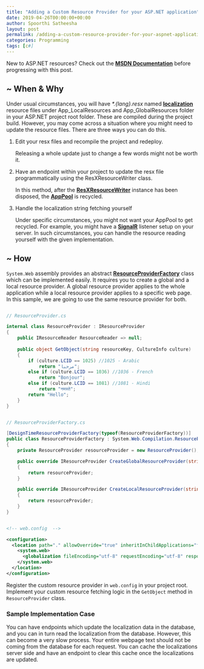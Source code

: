 ```yaml
---
title: "Adding a Custom Resource Provider for your ASP.NET application"
date: 2019-04-26T00:00:00+00:00
author: Spoorthi Satheesha
layout: post
permalink: /adding-a-custom-resource-provider-for-your-aspnet-application/
categories: Programming
tags: [c#]
---
```

New to ASP.NET resources? Check out the [**MSDN Documentation**](https://docs.microsoft.com/en-us/previous-versions/ms227427(v=vs.140)) before progressing with this post.

## ~ When & Why

Under usual circumstances, you will have _*.{lang}.resx_ named [**localization**](https://docs.microsoft.com/en-us/dotnet/standard/globalization-localization/) resource files under App_LocalResources and App_GlobalResources folder in your ASP.NET project root folder. These are compiled during the project build. However, you may come across a situation where you might need to update the resource files. There are three ways you can do this.

1. Edit your resx files and recompile the project and redeploy. 

    Releasing a whole update just to change a few words might not be worth it.

2. Have an endpoint within your project to update the resx file programmatically using the ResXResourceWriter class. 

    In this method, after the [**ResXResourceWriter**](https://docs.microsoft.com/en-us/dotnet/api/system.resources.resxresourcewriter?view=netframework-4.8) instance has been disposed, the [**AppPool**](https://www.developer.com/net/asp/article.php/2245511/IIS-and-ASPNET-The-Application-Pool.htm) is recycled.

3. Handle the localization string fetching yourself

     Under specific circumstances, you might not want your AppPool to get recycled. For example, you might have a [**SignalR**](https://dotnet.microsoft.com/apps/aspnet/real-time) listener setup on your server. In such circumstances, you can handle the resource reading yourself with the given implementation.

## ~ How

`System.Web` assembly provides an abstract [**ResourceProviderFactory**](https://docs.microsoft.com/en-us/dotnet/api/system.web.compilation.resourceproviderfactory?view=netframework-4.8) class which can be implemented easily. It requires you to create a global and a local resource provider. A global resource provider applies to the whole application while a local resource provider applies to a specific web page. In this sample, we are going to use the same resource provider for both.

```cs

// ResourceProvider.cs 

internal class ResourceProvider : IResourceProvider 
{    
    public IResourceReader ResourceReader => null;
    
    public object GetObject(string resourceKey, CultureInfo culture) 
    {
        if (culture.LCID == 1025) //1025 - Arabic
            return "مرحبا";
        else if (culture.LCID == 1036) //1036 - French
            return "Bonjour";
        else if (culture.LCID == 1081) //1081 - Hindi
            return "नमस्ते";
        return "Hello";
    }
}

```

```cs

// ResourceProviderFactory.cs 

[DesignTimeResourceProviderFactory(typeof(ResourceProviderFactory))]
public class ResourceProviderFactory : System.Web.Compilation.ResourceProviderFactory
{
    private ResourceProvider resourceProvider = new ResourceProvider();

    public override IResourceProvider CreateGlobalResourceProvider(string classKey)
    {
        return resourceProvider;
    }

    public override IResourceProvider CreateLocalResourceProvider(string virtualPath)
    {
        return resourceProvider;
    }
}

```

```xml

<!-- web.config  -->

<configuration>
  <location path="." allowOverride="true" inheritInChildApplications="false">
    <system.web>
      <globalization fileEncoding="utf-8" requestEncoding="utf-8" responseEncoding="utf-8" resourceProviderFactoryType="<%NAMESPACE%>.ResourceProviderFactory, <%NAMESPACE%>"/>
    </system.web>
  </location>
</configuration>

```

Register the custom resource provider in `web.config` in your project root. Implement your custom resource fetching logic in the `GetObject` method in `ResourceProvider` class.


### Sample Implementation Case 

You can have endpoints which update the localization data in the database, and you can in turn read the localization from the database. However, this can become a very slow process. Your entire webpage text should not be coming from the database for each request. You can cache the localizations server side and have an endpoint to clear this cache once the localizations are updated.